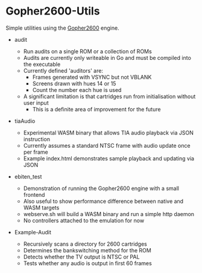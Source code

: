 # Gopher2600-Utils

Simple utilities using the [Gopher2600](https://github.com/JetSetIlly/Gopher2600) engine. 

* audit
  	* Run audits on a single ROM or a collection of ROMs
  	* Audits are currently only writeable in Go and must be compiled into the executable
  	* Currently defined 'auditors' are:
  	  	* Frames generated with VSYNC but not VBLANK
  	  	* Screens drawn with hues 14 or 15
  	  	* Count the number each hue is used
  	* A significant limitation is that cartridges run from initialisation without user input
  	  	* This is a definite area of improvement for the future
  	 
* tiaAudio
	* Experimental WASM binary that allows TIA audio playback via JSON instruction
   	* Currently assumes a standard NTSC frame with audio update once per frame
   	* Example index.html demonstrates sample playback and updating via JSON
	
* ebiten_test
	* Demonstration of running the Gopher2600 engine with a small frontend
	* Also useful to show performance difference between native and WASM targets
	* webserve.sh will build a WASM binary and run a simple http daemon
	* No controllers attached to the emulation for now
	
* Example-Audit
	* Recursively scans a directory for 2600 cartridges
   	* Determines the bankswitching method for the ROM
	* Detects whether the TV output is NTSC or PAL
	* Tests whether any audio is output in first 60 frames
	
